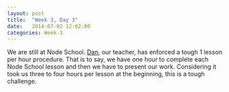 ```yaml
---
layout: post
title:  "Week 3, Day 3"
date:   2014-07-02 12:02:00
categories: Week-3
---
```


We are still at Node School. <a href="http://uk.linkedin.com/in/dsofer">Dan</a>, our teacher, has enforced a tough 1 lesson per hour procedure. That is to say, we have one hour to complete each Node School lesson and then we have to present our work. Considering it took us three to four hours per lesson at the beginning, this is a tough challenge.